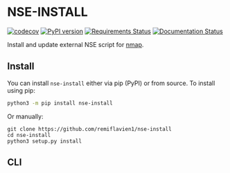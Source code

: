 # NSE-INSTALL

[![codecov](https://codecov.io/gh/remiflavien1/getdep/branch/master/graph/badge.svg)](https://codecov.io/gh/remiflavien1/getdep)  [![PyPI version](https://badge.fury.io/py/getdep.svg)](https://badge.fury.io/py/getdep) [![Requirements Status](https://requires.io/github/remiflavien1/getdep/requirements.svg?branch=master)](https://requires.io/github/remiflavien1/getdep/requirements/?branch=master) [![Documentation Status](https://readthedocs.org/projects/getdep/badge/?version=latest)](https://getdep.readthedocs.io/en/latest/?badge=latest)

Install and update external NSE script for [nmap](https://github.com/nmap/nmap).

## Install

You can install ```nse-install``` either via pip (PyPI) or from source.
To install using pip:
```bash
python3 -m pip install nse-install
```
Or manually:
```
git clone https://github.com/remiflavien1/nse-install
cd nse-install   
python3 setup.py install   
```

## CLI
